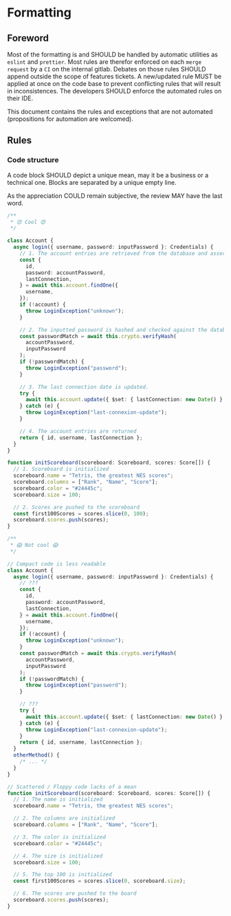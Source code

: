 # Formatting

## Foreword

Most of the formatting is and SHOULD be handled by automatic utilities as `eslint` and `prettier`. Most rules are therefor enforced on each `merge request` by a `CI` on the internal gitlab. Debates on those rules SHOULD append outside the scope of features tickets. A new/updated rule MUST be applied at once on the code base to prevent conflicting rules that will result in inconsistences. The developers SHOULD enforce the automated rules on their IDE.

This document contains the rules and exceptions that are not automated (propositions for automation are welcomed).

## Rules

### Code structure

A code block SHOULD depict a unique mean, may it be a business or a technical one. Blocks are separated by a unique empty line.

As the appreciation COULD remain subjective, the review MAY have the last word.

```typescript
/**
 * 😍 Cool 😍
 */

class Account {
  async login({ username, password: inputPassword }: Credentials) {
    // 1. The account entries are retrieved from the database and asserted as defined.
    const {
      id,
      password: accountPassword,
      lastConnection,
    } = await this.account.findOne({
      username,
    });
    if (!account) {
      throw LoginException("unknown");
    }

    // 2. The inputted password is hashed and checked against the database.
    const passwordMatch = await this.crypto.verifyHash(
      accountPassword,
      inputPassword
    );
    if (!passwordMatch) {
      throw LoginException("password");
    }

    // 3. The last connection date is updated.
    try {
      await this.account.update({ $set: { lastConnection: new Date() } });
    } catch (e) {
      throw LoginException("last-connexion-update");
    }

    // 4. The account entries are returned 
    return { id, username, lastConnection };
  }
}

function initScoreboard(scoreboard: Scoreboard, scores: Score[]) {
  // 1. Scoreboard is initialized
  scoreboard.name = "Tetris, the greatest NES scores";
  scoreboard.columns = ["Rank", "Name", "Score"];
  scoreboard.color = "#24445c";
  scoreboard.size = 100;

  // 2. Scores are pushed to the scoreboard
  const first100Scores = scores.slice(0, 100);
  scoreboard.scores.push(scores);
}
```

```typescript
/**
 * 😱 Not cool 😱
 */

// Compact code is less readable
class Account {
  async login({ username, password: inputPassword }: Credentials) {
    // ???
    const {
      id,
      password: accountPassword,
      lastConnection,
    } = await this.account.findOne({
      username,
    });
    if (!account) {
      throw LoginException("unknown");
    }
    const passwordMatch = await this.crypto.verifyHash(
      accountPassword,
      inputPassword
    );
    if (!passwordMatch) {
      throw LoginException("password");
    }

    // ???
    try {
      await this.account.update({ $set: { lastConnection: new Date() } });
    } catch (e) {
      throw LoginException("last-connexion-update");
    }
    return { id, username, lastConnection };
  }
  otherMethod() {
    /* ... */
  }
}

// Scattered / Floppy code lacks of a mean
function initScoreboard(scoreboard: Scoreboard, scores: Score[]) {
  // 1. The name is initialized
  scoreboard.name = "Tetris, the greatest NES scores";

  // 2. The columns are initialized
  scoreboard.columns = ["Rank", "Name", "Score"];

  // 3. The color is initialized
  scoreboard.color = "#24445c";

  // 4. The size is initialized
  scoreboard.size = 100;

  // 5. The top 100 is initialized
  const first100Scores = scores.slice(0, scoreboard.size);

  // 6. The scores are pushed to the board
  scoreboard.scores.push(scores);
}
```
